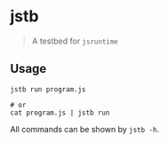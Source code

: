 # jstb

> A testbed for `jsruntime`

## Usage

```shell
jstb run program.js

# or
cat program.js | jstb run
```

All commands can be shown by `jstb -h`.
